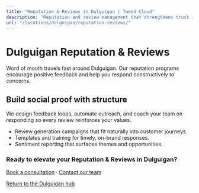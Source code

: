 ```yaml
---
title: "Reputation & Reviews in Dulguigan | Tweed Cloud"
description: "Reputation and review management that strengthens trust in Dulguigan."
url: "/locations/dulguigan/reputation-reviews/"
---
```


# Dulguigan Reputation & Reviews

Word of mouth travels fast around Dulguigan. Our reputation programs encourage positive feedback and help you respond constructively to concerns.

## Build social proof with structure

We design feedback loops, automate outreach, and coach your team on responding so every review reinforces your values.

- Review generation campaigns that fit naturally into customer journeys.
- Templates and training for timely, on-brand responses.
- Sentiment reporting that surfaces themes and opportunities.

### Ready to elevate your Reputation & Reviews in Dulguigan?

[Book a consultation](/consultation/) · [Contact our team](/contact/)

[Return to the Dulguigan hub](/locations/dulguigan/)
